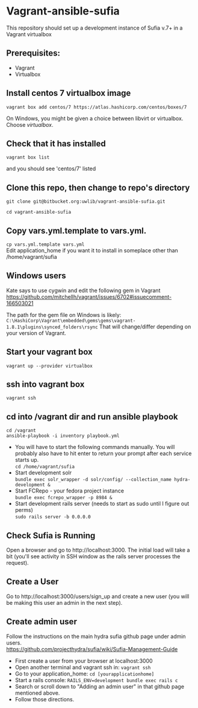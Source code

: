 # Vagrant-ansible-sufia

This repository should set up a development instance of Sufia v.7+ in a Vagrant virtualbox

## Prerequisites:
 - Vagrant
 - Virtualbox

## Install centos 7 virtualbox image
`vagrant box add centos/7 https://atlas.hashicorp.com/centos/boxes/7`

On Windows, you might be given a choice between libvirt or virtualbox. Choose *virtualbox*.

## Check that it has installed
`vagrant box list`

and you should see 'centos/7' listed

## Clone this repo, then change to repo's directory
`git clone git@bitbucket.org:uwlib/vagrant-ansible-sufia.git`

`cd vagrant-ansible-sufia`

## Copy vars.yml.template to vars.yml.

`cp vars.yml.template vars.yml`   
Edit application_home if you want it to install in someplace other than /home/vagrant/sufia

## Windows users
Kate says to use cygwin and edit the following gem in Vagrant   
https://github.com/mitchellh/vagrant/issues/6702#issuecomment-166503021

The path for the gem file on Windows is likely:
```C:\HashiCorp\Vagrant\embedded\gems\gems\vagrant-1.8.1\plugins\synced_folders\rsync```
That will change/differ depending on your version of Vagrant.

## Start your vagrant box
`vagrant up --provider virtualbox`

## ssh into vagrant box
`vagrant ssh`

## cd into /vagrant dir and run ansible playbook
`cd /vagrant`   
`ansible-playbook -i inventory playbook.yml`

* You will have to start the following commands manually. You will probably also have to hit enter to return your prompt after each service starts up.   
`cd /home/vagrant/sufia`   
* Start development solr   
`bundle exec solr_wrapper -d solr/config/ --collection_name hydra-development &`   
* Start FCRepo - your fedora project instance   
`bundle exec fcrepo_wrapper -p 8984 &`   
* Start development rails server (needs to start as sudo until I figure out perms)   
`sudo rails server -b 0.0.0.0`

## Check Sufia is Running
Open a browser and go to http://localhost:3000. The initial load will take a bit (you'll see activity in SSH window as the rails server processes the request).

## Create a User
Go to http://localhost:3000/users/sign_up and create a new user (you will be making this user an admin in the next step).

## Create admin user
Follow the instructions on the main hydra sufia github page under admin users.   
https://github.com/projecthydra/sufia/wiki/Sufia-Management-Guide

 - First create a user from your browser at localhost:3000
 - Open another terminal and vagrant ssh in: `vagrant ssh `
 - Go to your application_home: `cd [yourapplicationhome]`
 - Start a rails console: `RAILS_ENV=development bundle exec rails c`
 - Search or scroll down to "Adding an admin user" in that github page mentioned above.
 - Follow those directions.
